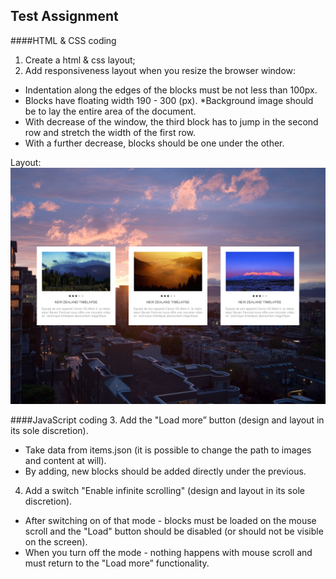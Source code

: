 ## Test Assignment

####HTML & CSS coding
1. Create a html & css layout;
2. Add responsiveness layout when you resize the browser window:
* Indentation along the edges of the blocks must be not less than 100px.
* Blocks have floating width 190 - 300 (px).
*Background image should be to lay the entire area of the document.
* With decrease of the window, the third block has to jump in the second row and stretch the width of the first row.
* With a further decrease, blocks should be one under the other.

Layout:
![Layout](/testWork.png)

####JavaScript coding
3. Add the "Load more” button (design and layout in its sole discretion).
* Take data from items.json (it is possible to change the path to images and content at will).
* By adding, new blocks should be added directly under the previous.
4. Add a switch "Enable infinite scrolling" (design and layout in its sole discretion).
* After switching on of that mode - blocks must be loaded on the mouse scroll and the "Load" button should be disabled (or should not be visible on the screen).
* When you turn off the mode - nothing happens with mouse scroll and must return to the "Load more” functionality. 